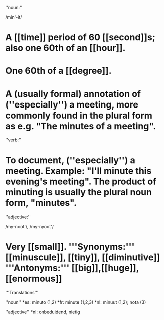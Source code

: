 ''noun:''

/min'-it/

# A [[time]] period of 60 [[second]]s; also one 60th of an [[hour]].
# One 60th of a [[degree]].
# A (usually formal) annotation of (''especially'') a meeting, more commonly found in the plural form as e.g. "The minutes of a meeting".

''verb:''

# To document, (''especially'') a meeting. Example: "I'll minute this evening's meeting". The product of minuting is usually the plural noun form, "minutes".

''adjective:''

/my-noot'/, /my-nyoot'/

# Very [[small]]. '''Synonyms:''' [[minuscule]], [[tiny]], [[diminutive]] '''Antonyms:''' [[big]],[[huge]],[[enormous]]

'''Translations'''

''noun''
*es: minuto (1,2)
*fr: minute (1,2,3)
*nl: minuut (1,2); nota (3)

''adjective''
*nl: onbeduidend, nietig